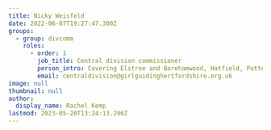 ```yaml
---
title: Nicky Weisfeld
date: 2022-06-07T19:27:47.300Z
groups:
  - group: divcomm
    roles:
      - order: 1
        job_title: Central division commissioner
        person_intro: Covering Elstree and Borehamwood, Hatfield, Potters Bar, Radlett, Welwyn Garden City (Guessens) and Welwyn Garden City (Heronswood).
        email: centraldivision@girlguidinghertfordshire.org.uk
image: null
thumbnail: null
author:
  display_name: Rachel Kemp
lastmod: 2023-05-20T13:24:13.296Z
---
```


